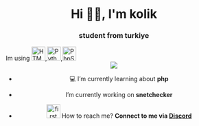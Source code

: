 <h1 align="center">Hi 👋🏻, I'm kolik</h1>
<h3 align="center">student from turkiye</h3>
Im using <a href="https://emoji.gg/emoji/8094-html"><img src="https://cdn3.emoji.gg/emojis/8094-html.png" width="32px" height="32px" alt="HTML"></a>,<a href="https://emoji.gg/emoji/9873-python-logo"><img src="https://cdn3.emoji.gg/emojis/9873-python-logo.png" width="32px" height="32px" alt="Python_Logo"></a>,<a href="https://emoji.gg/emoji/7287_PhpStorm"><img src="https://cdn3.emoji.gg/emojis/7287_PhpStorm.png" width="32px" height="32px" alt="PhpStorm"></a>
<div align="center">
      <img src="https://lanyard-profile-readme.vercel.app/api/837817581507313724?theme=dark&bg=2f3136&animated=true&hideDiscrim=true&borderRadius=30px&idleMessage=Probably%20doing%20something%20else">
   </a>

- 💻 I’m currently learning about **php**
  
-  I’m currently working on **snetchecker**

- <a href="https://emoji.gg/emoji/4202-firstmessage-art"><img src="https://cdn3.emoji.gg/emojis/4202-firstmessage-art.png" width="32px" height="32px" alt="firstmessage_art"></a> How to reach me? **Connect to me via <a href="https://discord.com/users/323037252978606092" target="_blank">Discord</a>**


